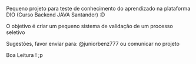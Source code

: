 Pequeno projeto para teste de conhecimento do aprendizado
na plataforma DIO (Curso Backend JAVA Santander) :D

O objetivo é criar um pequeno sistema de validação de um processo seletivo

Sugestões, favor enviar para: @juniorbenz777 ou comunicar no projeto

Boa Leitura ! ;p